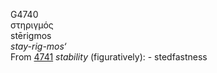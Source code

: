 G4740  
στηριγμός  
stērigmos  
*stay-rig-mos‘*  
From [4741](g4741) *stability* (figuratively): - stedfastness  
